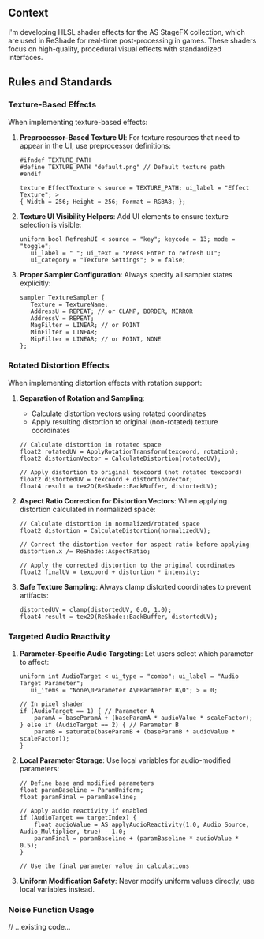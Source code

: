 ## Context
I'm developing HLSL shader effects for the AS StageFX collection, which are used in ReShade for real-time post-processing in games. These shaders focus on high-quality, procedural visual effects with standardized interfaces.

## Rules and Standards

### Texture-Based Effects
When implementing texture-based effects:

1. **Preprocessor-Based Texture UI**: For texture resources that need to appear in the UI, use preprocessor definitions:
   ```hlsl
   #ifndef TEXTURE_PATH
   #define TEXTURE_PATH "default.png" // Default texture path
   #endif

   texture EffectTexture < source = TEXTURE_PATH; ui_label = "Effect Texture"; > 
   { Width = 256; Height = 256; Format = RGBA8; };
   ```

2. **Texture UI Visibility Helpers**: Add UI elements to ensure texture selection is visible:
   ```hlsl
   uniform bool RefreshUI < source = "key"; keycode = 13; mode = "toggle"; 
      ui_label = " "; ui_text = "Press Enter to refresh UI"; 
      ui_category = "Texture Settings"; > = false;
   ```

3. **Proper Sampler Configuration**: Always specify all sampler states explicitly:
   ```hlsl
   sampler TextureSampler { 
      Texture = TextureName; 
      AddressU = REPEAT; // or CLAMP, BORDER, MIRROR
      AddressV = REPEAT;
      MagFilter = LINEAR; // or POINT
      MinFilter = LINEAR; 
      MipFilter = LINEAR; // or POINT, NONE
   };
   ```

### Rotated Distortion Effects
When implementing distortion effects with rotation support:

1. **Separation of Rotation and Sampling**: 
   - Calculate distortion vectors using rotated coordinates 
   - Apply resulting distortion to original (non-rotated) texture coordinates
   ```hlsl
   // Calculate distortion in rotated space
   float2 rotatedUV = ApplyRotationTransform(texcoord, rotation);
   float2 distortionVector = CalculateDistortion(rotatedUV);
   
   // Apply distortion to original texcoord (not rotated texcoord)
   float2 distortedUV = texcoord + distortionVector;
   float4 result = tex2D(ReShade::BackBuffer, distortedUV);
   ```

2. **Aspect Ratio Correction for Distortion Vectors**: When applying distortion calculated in normalized space:
   ```hlsl
   // Calculate distortion in normalized/rotated space
   float2 distortion = CalculateDistortion(normalizedUV);
   
   // Correct the distortion vector for aspect ratio before applying
   distortion.x /= ReShade::AspectRatio;
   
   // Apply the corrected distortion to the original coordinates
   float2 finalUV = texcoord + distortion * intensity;
   ```

3. **Safe Texture Sampling**: Always clamp distorted coordinates to prevent artifacts:
   ```hlsl
   distortedUV = clamp(distortedUV, 0.0, 1.0);
   float4 result = tex2D(ReShade::BackBuffer, distortedUV);
   ```

### Targeted Audio Reactivity

1. **Parameter-Specific Audio Targeting**: Let users select which parameter to affect:
   ```hlsl
   uniform int AudioTarget < ui_type = "combo"; ui_label = "Audio Target Parameter";
      ui_items = "None\0Parameter A\0Parameter B\0"; > = 0;
      
   // In pixel shader
   if (AudioTarget == 1) { // Parameter A
       paramA = baseParamA + (baseParamA * audioValue * scaleFactor);
   } else if (AudioTarget == 2) { // Parameter B
       paramB = saturate(baseParamB + (baseParamB * audioValue * scaleFactor));
   }
   ```

2. **Local Parameter Storage**: Use local variables for audio-modified parameters:
   ```hlsl
   // Define base and modified parameters
   float paramBaseline = ParamUniform;
   float paramFinal = paramBaseline;
   
   // Apply audio reactivity if enabled
   if (AudioTarget == targetIndex) {
       float audioValue = AS_applyAudioReactivity(1.0, Audio_Source, Audio_Multiplier, true) - 1.0;
       paramFinal = paramBaseline + (paramBaseline * audioValue * 0.5);
   }
   
   // Use the final parameter value in calculations
   ```

3. **Uniform Modification Safety**: Never modify uniform values directly, use local variables instead.

### Noise Function Usage

// ...existing code...